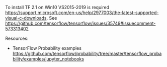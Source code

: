 To install TF 2.1 on Win10 VS2015-2019 is required https://support.microsoft.com/en-us/help/2977003/the-latest-supported-visual-c-downloads. See https://github.com/tensorflow/tensorflow/issues/35749#issuecomment-573313402

Resources:
* TensorFlow Probability examples https://github.com/tensorflow/probability/tree/master/tensorflow_probability/examples/jupyter_notebooks
